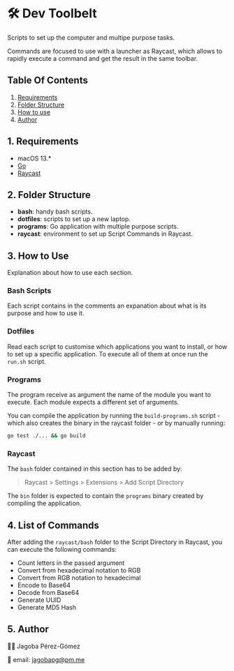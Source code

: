 # 🛠️ Dev Toolbelt 
Scripts to set up the computer and multipe purpose tasks. 

Commands are focused to use with a launcher as Raycast, which allows to rapidly execute a command
and get the result in the same toolbar.


## Table Of Contents

1. [Requirements](#1-requirements)
2. [Folder Structure](#2-folder-structure)
3. [How to use](#3-how-to-use)
4. [Author](#4-author)


## 1. Requirements

* macOS 13.*
* [Go](https://go.dev)
* [Raycast](https://www.raycast.com)


## 2. Folder Structure

* **bash**: handy bash scripts.
* **dotfiles**: scripts to set up a new laptop.
* **programs**: Go application with multiple purpose scripts.
* **raycast**: environment to set up Script Commands in Raycast.


## 3. How to Use
Explanation about how to use each section.

### Bash Scripts
Each script contains in the comments an expanation about what is its purpose and how to use it.

### Dotfiles
Read each script to customise which applications you want to install, or how to set up a specific
application. To execute all of them at once run the `run.sh` script.

### Programs
The program receive as argument the name of the module you want to execute. Each module expects
a different set of arguments.

You can compile the application by running the `build-programs.sh` script - which also creates the
binary in the raycast folder - or by manually running:
```bash
go test ./... && go build
```

### Raycast
The `bash` folder contained in this section has to be added by: 
> Raycast > Settings > Extensions > Add Script Directory

The `bin` folder is expected to contain the `programs` binary created by compiling the application.


## 4. List of Commands
After adding the `raycast/bash` folder to the Script Directory in Raycast, you can execute the
following commands:

* Count letters in the passed argument
* Convert from hexadecimal notation to RGB
* Convert from RGB notation to hexadecimal
* Encode to Base64
* Decode from Base64
* Generate UUID
* Generate MD5 Hash

## 5. Author
👨‍💻 Jagoba Pérez-Gómez

📧 email: jagobapg@pm.me
